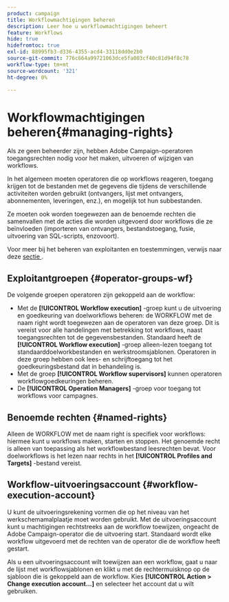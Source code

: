 ```yaml
---
product: campaign
title: Workflowmachtigingen beheren
description: Leer hoe u workflowmachtigingen beheert
feature: Workflows
hide: true
hidefromtoc: true
exl-id: 88995fb3-d336-4355-acd4-33118dd0e2b0
source-git-commit: 776c664a99721063dce5fa003cf40c81d94f8c78
workflow-type: tm+mt
source-wordcount: '321'
ht-degree: 0%

---
```


# Workflowmachtigingen beheren{#managing-rights}



Als ze geen beheerder zijn, hebben Adobe Campaign-operatoren toegangsrechten nodig voor het maken, uitvoeren of wijzigen van workflows.

In het algemeen moeten operatoren die op workflows reageren, toegang krijgen tot de bestanden met de gegevens die tijdens de verschillende activiteiten worden gebruikt (ontvangers, lijst met ontvangers, abonnementen, leveringen, enz.), en mogelijk tot hun subbestanden.

Ze moeten ook worden toegewezen aan de benoemde rechten die samenvallen met de acties die worden uitgevoerd door workflows die ze beïnvloeden (importeren van ontvangers, bestandstoegang, fusie, uitvoering van SQL-scripts, enzovoort).

Voor meer bij het beheren van exploitanten en toestemmingen, verwijs naar deze [ sectie ](../../platform/using/access-management.md).

## Exploitantgroepen {#operator-groups-wf}

De volgende groepen operatoren zijn gekoppeld aan de workflow:

* Met de **[!UICONTROL Workflow execution]** -groep kunt u de uitvoering en goedkeuring van doelworkflows beheren: de WORKFLOW met de naam right wordt toegewezen aan de operatoren van deze groep. Dit is vereist voor alle handelingen met betrekking tot workflows, naast toegangsrechten tot de gegevensbestanden. Standaard heeft de **[!UICONTROL Workflow execution]** -groep alleen-lezen toegang tot standaarddoelworkbestanden en werkstroomsjablonen. Operatoren in deze groep hebben ook lees- en schrijftoegang tot het goedkeuringsbestand dat in behandeling is.
* Met de groep **[!UICONTROL Workflow supervisors]** kunnen operatoren workflowgoedkeuringen beheren.
* De **[!UICONTROL Operation Managers]** -groep voor toegang tot workflows voor campagnes.

## Benoemde rechten {#named-rights}

Alleen de WORKFLOW met de naam right is specifiek voor workflows: hiermee kunt u workflows maken, starten en stoppen. Het genoemde recht is alleen van toepassing als het workflowbestand leesrechten bevat. Voor doelworkflows is het lezen naar rechts in het **[!UICONTROL Profiles and Targets]** -bestand vereist.

## Workflow-uitvoeringsaccount {#workflow-execution-account}

U kunt de uitvoeringsrekening vormen die op het niveau van het werkschemamalplaatje moet worden gebruikt. Met de uitvoeringsaccount kunt u machtigingen rechtstreeks aan de workflow toewijzen, ongeacht de Adobe Campaign-operator die de uitvoering start. Standaard wordt elke workflow uitgevoerd met de rechten van de operator die de workflow heeft gestart.

Als u een uitvoeringsaccount wilt toewijzen aan een workflow, gaat u naar de lijst met workflowsjablonen en klikt u met de rechtermuisknop op de sjabloon die is gekoppeld aan de workflow. Kies **[!UICONTROL Action > Change execution account...]** en selecteer het account dat u wilt gebruiken.
